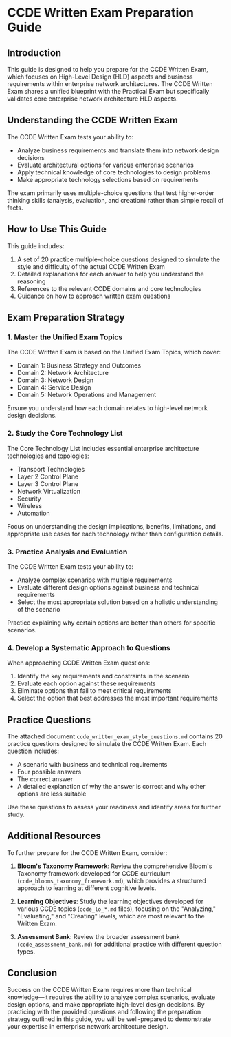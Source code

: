 # CCDE Written Exam Preparation Guide

## Introduction

This guide is designed to help you prepare for the CCDE Written Exam, which focuses on High-Level Design (HLD) aspects and business requirements within enterprise network architectures. The CCDE Written Exam shares a unified blueprint with the Practical Exam but specifically validates core enterprise network architecture HLD aspects.

## Understanding the CCDE Written Exam

The CCDE Written Exam tests your ability to:
- Analyze business requirements and translate them into network design decisions
- Evaluate architectural options for various enterprise scenarios
- Apply technical knowledge of core technologies to design problems
- Make appropriate technology selections based on requirements

The exam primarily uses multiple-choice questions that test higher-order thinking skills (analysis, evaluation, and creation) rather than simple recall of facts.

## How to Use This Guide

This guide includes:
1. A set of 20 practice multiple-choice questions designed to simulate the style and difficulty of the actual CCDE Written Exam
2. Detailed explanations for each answer to help you understand the reasoning
3. References to the relevant CCDE domains and core technologies
4. Guidance on how to approach written exam questions

## Exam Preparation Strategy

### 1. Master the Unified Exam Topics

The CCDE Written Exam is based on the Unified Exam Topics, which cover:
- Domain 1: Business Strategy and Outcomes
- Domain 2: Network Architecture
- Domain 3: Network Design
- Domain 4: Service Design
- Domain 5: Network Operations and Management

Ensure you understand how each domain relates to high-level network design decisions.

### 2. Study the Core Technology List

The Core Technology List includes essential enterprise architecture technologies and topologies:
- Transport Technologies
- Layer 2 Control Plane
- Layer 3 Control Plane
- Network Virtualization
- Security
- Wireless
- Automation

Focus on understanding the design implications, benefits, limitations, and appropriate use cases for each technology rather than configuration details.

### 3. Practice Analysis and Evaluation

The CCDE Written Exam tests your ability to:
- Analyze complex scenarios with multiple requirements
- Evaluate different design options against business and technical requirements
- Select the most appropriate solution based on a holistic understanding of the scenario

Practice explaining why certain options are better than others for specific scenarios.

### 4. Develop a Systematic Approach to Questions

When approaching CCDE Written Exam questions:
1. Identify the key requirements and constraints in the scenario
2. Evaluate each option against these requirements
3. Eliminate options that fail to meet critical requirements
4. Select the option that best addresses the most important requirements

## Practice Questions

The attached document `ccde_written_exam_style_questions.md` contains 20 practice questions designed to simulate the CCDE Written Exam. Each question includes:
- A scenario with business and technical requirements
- Four possible answers
- The correct answer
- A detailed explanation of why the answer is correct and why other options are less suitable

Use these questions to assess your readiness and identify areas for further study.

## Additional Resources

To further prepare for the CCDE Written Exam, consider:

1. **Bloom's Taxonomy Framework**: Review the comprehensive Bloom's Taxonomy framework developed for CCDE curriculum (`ccde_blooms_taxonomy_framework.md`), which provides a structured approach to learning at different cognitive levels.

2. **Learning Objectives**: Study the learning objectives developed for various CCDE topics (`ccde_lo_*.md` files), focusing on the "Analyzing," "Evaluating," and "Creating" levels, which are most relevant to the Written Exam.

3. **Assessment Bank**: Review the broader assessment bank (`ccde_assessment_bank.md`) for additional practice with different question types.

## Conclusion

Success on the CCDE Written Exam requires more than technical knowledge—it requires the ability to analyze complex scenarios, evaluate design options, and make appropriate high-level design decisions. By practicing with the provided questions and following the preparation strategy outlined in this guide, you will be well-prepared to demonstrate your expertise in enterprise network architecture design.
